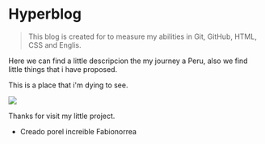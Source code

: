 # Hyperblog 

>This blog is created for to measure my abilities in Git, GitHub, HTML, CSS and Englis.

Here we can find a little descripcion the my journey a Peru, also we find little things that i have proposed.

This is a place that i'm dying to see.


![](https://www.denomades.com/_next/image?url=https%3A%2F%2Fdenomades.imgix.net%2Fdestinos%2Fcusco%2F521%2Fpanoramica-laguna-humantay.jpg%3Fw%3D736%26h%3D400%26fit%3Dcrop%26q%3Dauto%26auto%3Dformat&w=1080&q=75)


Thanks for visit my little project.

* Creado porel increible Fabionorrea

